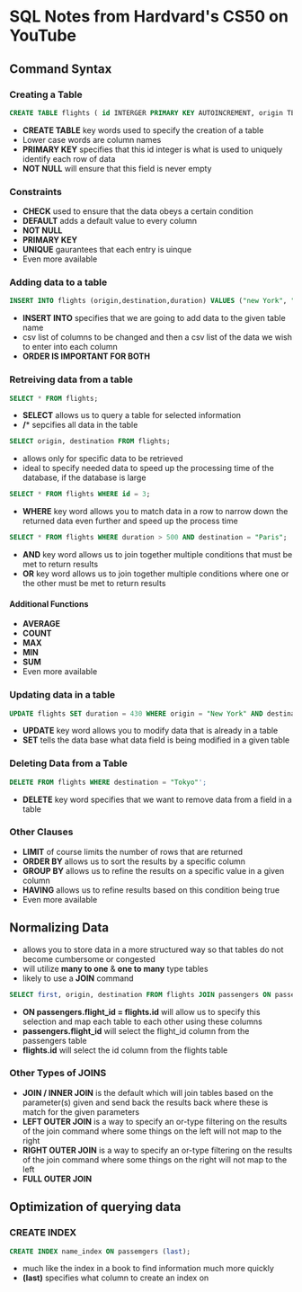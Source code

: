 # SQL Notes from Hardvard's CS50 on YouTube

## Command Syntax
### Creating a Table
```sql
CREATE TABLE flights ( id INTERGER PRIMARY KEY AUTOINCREMENT, origin TEXT NOT NULL, destination TEXT NOT NULL, duration INTEGER NOT NULL):
```
* **CREATE TABLE** key words used to specify the creation of a table
* Lower case words are column names
* **PRIMARY KEY** specifies that this id integer is what is used to uniquely identify each row of data
* **NOT NULL** will ensure that this field is never empty

### Constraints
* **CHECK** used to ensure that the data obeys a certain condition
* **DEFAULT** adds a default value to every column
* **NOT NULL** 
* **PRIMARY KEY** 
* **UNIQUE** gaurantees that each entry is uinque
* Even more available

### Adding data to a table
```sql
INSERT INTO flights (origin,destination,duration) VALUES ("new York", "London", "415);
```
* **INSERT INTO** specifies that we are going to add data to the given table name
* csv list of columns to be changed and then a csv list of the data we wish to enter into each column
* **ORDER IS IMPORTANT FOR BOTH**

### Retreiving data from a table
```sql
SELECT * FROM flights;
```
* **SELECT** allows us to query a table for selected information
* **/*** sepcifies all data in the table

```sql
SELECT origin, destination FROM flights;
```
* allows only for specific data to be retrieved
* ideal to specify needed data to speed up the processing time of the database, if the database is large

```sql
SELECT * FROM flights WHERE id = 3;
```
* **WHERE** key word allows you to match data in a row to narrow down the returned data even further and speed up the process time

```sql
SELECT * FROM flights WHERE duration > 500 AND destination = "Paris";
```
* **AND** key word allows us to join together multiple conditions that must be met to return results
* **OR** key word allows us to join together multiple conditions where one or the other must be met to return results

#### Additional Functions
* **AVERAGE** 
* **COUNT** 
* **MAX** 
* **MIN** 
* **SUM** 
* Even more available

### Updating data in a table
```sql
UPDATE flights SET duration = 430 WHERE origin = "New York" AND destination = "London";
```
* **UPDATE** key word allows you to modify data that is already in a table
* **SET** tells the data base what data field is being modified in a given table

### Deleting Data from a Table
```sql
DELETE FROM flights WHERE destination = "Tokyo"';
```
* **DELETE** key word specifies that we want to remove data from a field in a table

### Other Clauses
* **LIMIT** of course limits the number of rows that are returned
* **ORDER BY** allows us to sort the results by a specific column
* **GROUP BY** allows us to refine the results on a specific value in a given column
* **HAVING** allows us to refine results based on this condition being true
* Even more available

## Normalizing Data
* allows you to store data in a more structured way so that tables do not become cumbersome or congested
* will utilize **many to one** & **one to many** type tables
* likely to use a **JOIN** command
```sql
SELECT first, origin, destination FROM flights JOIN passengers ON passengers.flight_id = flights.id;
```
* **ON passengers.flight_id = flights.id** will allow us to specify this selection and map each table to each other using these columns
* **passengers.flight_id** will select the flight_id column from the passengers table
* **flights.id** will select the id column from the flights table

### Other Types of JOINS
* **JOIN / INNER JOIN** is the default which will join tables based on the parameter(s) given and send back the results back where these is match for the given parameters
* **LEFT OUTER JOIN** is a way to specify an or-type filtering on the results of the join command where some things on the left will not map to the right
* **RIGHT OUTER JOIN** is a way to specify an or-type filtering on the results of the join command where some things on the right will not map to the left
* **FULL OUTER JOIN** 

## Optimization of querying data
### CREATE INDEX
```sql
CREATE INDEX name_index ON passemgers (last);
```
* much like the index in a book to find information much more quickly
* **(last)** specifies what column to create an index on




























